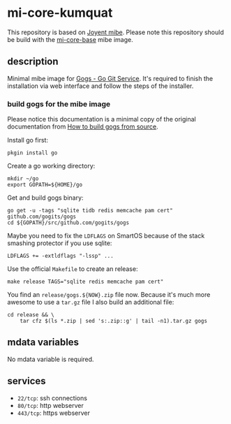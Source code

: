 # mi-core-kumquat

This repository is based on [Joyent mibe](https://github.com/joyent/mibe). Please note this repository should be build with the [mi-core-base](https://github.com/skylime/mi-core-base) mibe image.

## description

Minimal mibe image for [Gogs - Go Git Service](http://gogs.io). It's required to
finish the installation via web interface and follow the steps of the
installer.

### build gogs for the mibe image

Please notice this documentation is a minimal copy of the original documentation from [How to build gogs from source](http://gogs.io/docs/installation/install_from_source).

Install go first:

	pkgin install go

Create a go working directory:

	mkdir ~/go
	export GOPATH=${HOME}/go

Get and build gogs binary:

	go get -u -tags "sqlite tidb redis memcache pam cert" github.com/gogits/gogs
	cd ${GOPATH}/src/github.com/gogits/gogs

Maybe you need to fix the `LDFLAGS` on SmartOS because of the stack smashing
protector if you use sqlite:

	LDFLAGS += -extldflags "-lssp" ...

Use the official `Makefile` to create an release:

	make release TAGS="sqlite redis memcache pam cert"

You find an `release/gogs.${NOW}.zip` file now. Because it's much more awesome
to use a `tar.gz` file I also build an additional file:

	cd release && \
		tar cfz $(ls *.zip | sed 's:.zip::g' | tail -n1).tar.gz gogs

## mdata variables

No mdata variable is required.

## services

- `22/tcp`: ssh connections
- `80/tcp`: http webserver
- `443/tcp`: https webserver
